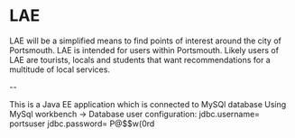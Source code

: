 # LAE

LAE will be a simplified means to find points of interest around the city of Portsmouth. LAE is intended for users within Portsmouth. Likely users of LAE are tourists, locals and students that want recommendations for a multitude of local services.

-- 

This is a Java EE application which is connected to MySQl database 
Using MySql workbench -> Database user configuration: jdbc.username= portsuser 
                                                      jdbc.password= P@$$w(0rd
                                                      
                                                   
